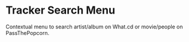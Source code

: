 Tracker Search Menu
=================

Contextual menu to search artist/album on What.cd or movie/people on PassThePopcorn.